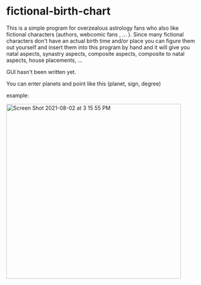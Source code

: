 # fictional-birth-chart
This is a simple program for overzealous astrology fans who also like fictional characters (authors, webcomic fans , ... ). Since many fictional characters don't have an actual birth time and/or place you can figure them out yourself and insert them into this program by hand and it will give you natal aspects, synastry aspects, composite aspects, composite to natal aspects, house placements, ...

GUI hasn't been written yet.

You can enter planets and point like this (planet, sign, degree)

example:

<img width="461" alt="Screen Shot 2021-08-02 at 3 15 55 PM" src="https://user-images.githubusercontent.com/79756838/127849898-26ca7d9e-828f-4e50-a2c8-2335d20143c1.png">


